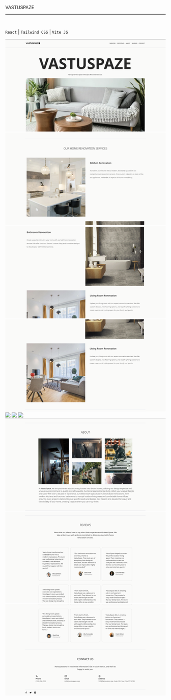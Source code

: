 VASTUSPAZE
<hr>
<br>

``React`` | ``Tailwind CSS`` | ``Vite JS``

![](vastu-1.png)
![](vastu-2.png)
![](vastu-3.png)
![](vastu-4.png)
![](vastu-5.png)
![](vastu-6.png)
![](vastu-7.png)
![](vastu-8.png)
![](vastu-9.png)
![](vastu-10.png)
